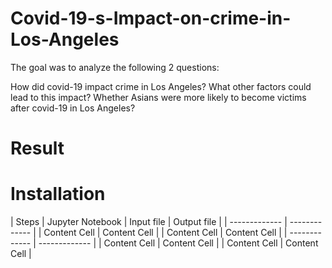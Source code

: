 # Covid-19-s-Impact-on-crime-in-Los-Angeles

The goal was to analyze the following 2 questions:

How did covid-19 impact crime in Los Angeles? What other factors could lead to this impact?
Whether Asians were more likely to become victims after covid-19 in Los Angeles?


# Result

# Installation

| Steps  | Jupyter Notebook | Input file  | Output file | 
| ------------- | ------------- |
| Content Cell  | Content Cell  |
| Content Cell  | Content Cell  |
| ------------- | ------------- |
| Content Cell  | Content Cell  |
| Content Cell  | Content Cell  |
